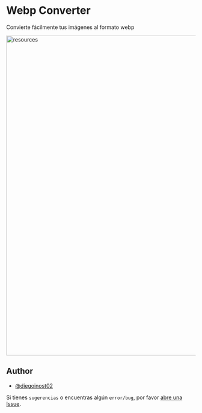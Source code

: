 # Webp Converter

Convierte fácilmente tus imágenes al formato webp

<img width="850" alt="resources" src="https://github.com/user-attachments/assets/a093a1f5-d6fe-40e8-93a0-591f95996762">

## Author

- [@diegoinost02](https://github.com/diegoinost02)


Si tienes `sugerencias` o encuentras algún `error/bug`, por favor [abre una Issue](https://github.com/diegoinost02/webp-converter-dev/issues).
